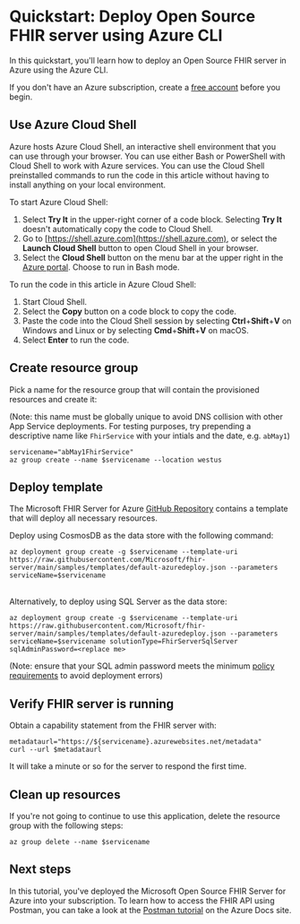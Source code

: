# Quickstart: Deploy Open Source FHIR server using Azure CLI

In this quickstart, you'll learn how to deploy an Open Source FHIR server in Azure using the Azure CLI.

If you don't have an Azure subscription, create a [free account](https://azure.microsoft.com/free/?WT.mc_id=A261C142F) before you begin.

## Use Azure Cloud Shell

Azure hosts Azure Cloud Shell, an interactive shell environment that you can use through your browser. You can use either Bash or PowerShell with Cloud Shell to work with Azure services. You can use the Cloud Shell preinstalled commands to run the code in this article without having to install anything on your local environment.

To start Azure Cloud Shell:
1. Select **Try It** in the upper-right corner of a code block. Selecting **Try It** doesn't automatically copy the code to Cloud Shell. 
1. Go to [https://shell.azure.com](https://shell.azure.com), or select the **Launch Cloud Shell** button to open Cloud Shell in your browser. 
1. Select the **Cloud Shell** button on the menu bar at the upper right in the [Azure portal](https://portal.azure.com). Choose to run in Bash mode.

To run the code in this article in Azure Cloud Shell:

1. Start Cloud Shell.
1. Select the **Copy** button on a code block to copy the code.
1. Paste the code into the Cloud Shell session by selecting **Ctrl**+**Shift**+**V** on Windows and Linux or by selecting **Cmd**+**Shift**+**V** on macOS.
1. Select **Enter** to run the code.

## Create resource group

Pick a name for the resource group that will contain the provisioned resources and create it:

(Note: this name must be globally unique to avoid DNS collision with other App Service deployments. For testing purposes, try prepending a descriptive name like `FhirService` with your intials and the date, e.g. `abMay1`)
```azurecli-interactive
servicename="abMay1FhirService"
az group create --name $servicename --location westus
```

## Deploy template

The Microsoft FHIR Server for Azure [GitHub Repository](https://github.com/Microsoft/fhir-server) contains a template that will deploy all necessary resources.<br />

Deploy using CosmosDB as the data store with the following command:

```azurecli-interactive
az deployment group create -g $servicename --template-uri https://raw.githubusercontent.com/Microsoft/fhir-server/main/samples/templates/default-azuredeploy.json --parameters serviceName=$servicename
```

\
Alternatively, to deploy using SQL Server as the data store: 

```azurecli-interactive
az deployment group create -g $servicename --template-uri https://raw.githubusercontent.com/Microsoft/fhir-server/main/samples/templates/default-azuredeploy.json --parameters serviceName=$servicename solutionType=FhirServerSqlServer sqlAdminPassword=<replace me>
```

(Note: ensure that your SQL admin password meets the minimum [policy requirements](https://docs.microsoft.com/en-us/sql/relational-databases/security/password-policy?view=sql-server-ver15#password-complexity) to avoid deployment errors)

## Verify FHIR server is running

Obtain a capability statement from the FHIR server with:

```azurecli-interactive
metadataurl="https://${servicename}.azurewebsites.net/metadata"
curl --url $metadataurl
```

It will take a minute or so for the server to respond the first time.

## Clean up resources

If you're not going to continue to use this application, delete the resource group with the following steps:

```azurecli-interactive
az group delete --name $servicename
```

## Next steps

In this tutorial, you've deployed the Microsoft Open Source FHIR Server for Azure into your subscription. To learn how to access the FHIR API using Postman, you can take a look at the [Postman tutorial](https://docs.microsoft.com/en-us/azure/healthcare-apis/access-fhir-postman-tutorial) on the Azure Docs site.
